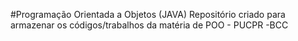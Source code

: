 #Programação Orientada a Objetos (JAVA)
Repositório criado para armazenar os códigos/trabalhos da matéria de POO - PUCPR -BCC

